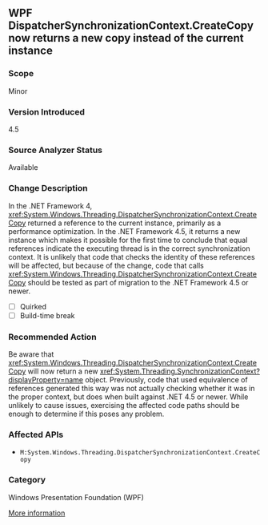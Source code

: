 ## WPF DispatcherSynchronizationContext.CreateCopy now returns a new copy instead of the current instance

### Scope
Minor

### Version Introduced
4.5

### Source Analyzer Status
Available

### Change Description

In the .NET Framework 4,
<xref:System.Windows.Threading.DispatcherSynchronizationContext.CreateCopy>
returned a reference to the current instance, primarily as a performance
optimization. In the .NET Framework 4.5, it returns a new instance which makes
it possible for the first time to conclude that equal references indicate the
executing thread is in the correct synchronization context.  It is unlikely that
code that checks the identity of these references will be affected, but because
of the change, code that calls
<xref:System.Windows.Threading.DispatcherSynchronizationContext.CreateCopy>
should be tested as part of migration to the .NET Framework 4.5 or newer.

- [ ] Quirked
- [ ] Build-time break

### Recommended Action

Be aware that
<xref:System.Windows.Threading.DispatcherSynchronizationContext.CreateCopy>
will now return a new
<xref:System.Threading.SynchronizationContext?displayProperty=name> object.
Previously, code that used equivalence of references generated this way was not
actually checking whether it was in the proper context, but does when built
against .NET 4.5 or newer.  While unlikely to cause issues, exercising the
affected code paths should be enough to determine if this poses any problem.

### Affected APIs
* `M:System.Windows.Threading.DispatcherSynchronizationContext.CreateCopy`

### Category
Windows Presentation Foundation (WPF)

[More information](https://msdn.microsoft.com/en-us/library/hh367887(v=vs.110).aspx#wpf)

<!-- breaking change id: 38 -->
